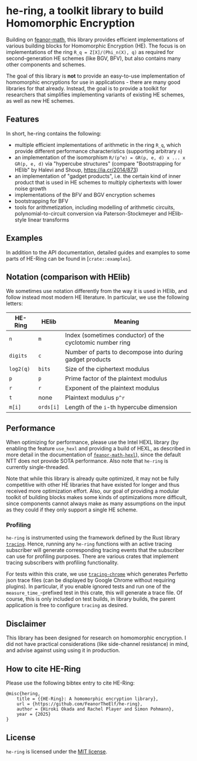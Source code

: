 # he-ring, a toolkit library to build Homomorphic Encryption

Building on [feanor-math](https://crates.io/crates/feanor-math), this library provides efficient implementations of various building blocks for Homomorphic Encryption (HE).
The focus is on implementations of the ring `R_q = Z[X]/(Phi_n(X), q)` as required for second-generation HE schemes (like BGV, BFV), but also contains many other components and schemes.

The goal of this library is **not** to provide an easy-to-use implementation of homomorphic encryptions for use in applications - there are many good libraries for that already.
Instead, the goal is to provide a toolkit for researchers that simplifies implementing variants of existing HE schemes, as well as new HE schemes.

## Features

In short, he-ring contains the following:
 - multiple efficient implementations of arithmetic in the ring `R_q`, which provide different performance characteristics (supporting arbitrary `n`)
 - an implementation of the isomorphism `R/(p^e) = GR(p, e, d) x ... x GR(p, e, d)` via "hypercube structures" (compare "Bootstrapping for HElib" by Halevi and Shoup, <https://ia.cr/2014/873>)
 - an implementation of "gadget products", i.e. the certain kind of inner product that is used in HE schemes to multiply ciphertexts with lower noise growth
 - implementations of the BFV and BGV encryption schemes
 - bootstrapping for BFV
 - tools for arithmetization, including modelling of arithmetic circuits, polynomial-to-circuit conversion via Paterson-Stockmeyer and HElib-style linear transforms

## Examples

In addition to the API documentation, detailed guides and examples to some parts of HE-Ring can be found in [`crate::examples`].

## Notation (comparison with HElib)

We sometimes use notation differently from the way it is used in HElib, and follow instead most modern HE literature.
In particular, we use the following letters:

| HE-Ring   | HElib     | Meaning                                                   |
| --------- | --------- | --------------------------------------------------------- |
| `n`       | `m`       | Index (sometimes conductor) of the cyclotomic number ring |
| `digits`  | `c`       | Number of parts to decompose into during gadget products  |
| `log2(q)` | `bits`    | Size of the ciphertext modulus                            |
| `p`       | `p`       | Prime factor of the plaintext modulus                     |
| `r`       | `r`       | Exponent of the plaintext modulus                         |
| `t`       | none      | Plaintext modulus `p^r`                                   |
| `m[i]`    | `ords[i]` | Length of the `i`-th hypercube dimension                  |

## Performance

When optimizing for performance, please use the Intel HEXL library (by enabling the feature `use_hexl` and providing a build of HEXL, as described in more detail in the documentation of [`feanor-math-hexl`](https://github.com/FeanorTheElf/feanor-math-hexl)), since the default NTT does not provide SOTA performance. Also note that `he-ring` is currently single-threaded.

Note that while this library is already quite optimized, it may not be fully competitive with other HE libraries that have existed for longer and thus received more optimization effort.
Also, our goal of providing a modular toolkit of building blocks makes some kinds of optimizations more difficult, since components cannot always make as many assumptions on the input as they could if they only support a single HE scheme.

### Profiling

`he-ring` is instrumented using the framework defined by the Rust library [`tracing`](https://crates.io/crates/tracing).
Hence, running any `he-ring` functions with an active tracing subscriber will generate corresponding tracing events that the subscriber can use for profiling purposes.
There are various crates that implement tracing subscribers with profiling functionality.

For tests within this crate, we use [`tracing-chrome`](https://crates.io/crates/tracing-chrome) which generates Perfetto json trace files (can be displayed by Google Chrome without requiring plugins).
In particular, if you enable ignored tests and run one of the  `measure_time_`-prefixed test in this crate, this will generate a trace file.
Of course, this is only included on test builds, in library builds, the parent application is free to configure `tracing` as desired.

## Disclaimer

This library has been designed for research on homomorphic encryption.
I did not have practical considerations (like side-channel resistance) in mind, and advise against using using it in production.

## How to cite HE-Ring

Please use the following bibtex entry to cite HE-Ring:
```text
@misc{hering,
    title = {{HE-Ring}: A homomorphic encryption library},
    url = {https://github.com/FeanorTheElf/he-ring},
    author = {Hiroki Okada and Rachel Player and Simon Pohmann},
    year = {2025}
}
```

## License

`he-ring` is licensed under the [MIT license](https://choosealicense.com/licenses/mit/).